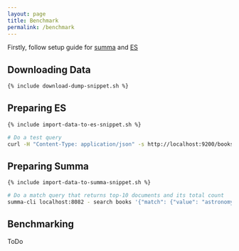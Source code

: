 ```yaml
---
layout: page
title: Benchmark
permalink: /benchmark
---
```


Firstly, follow setup guide for [summa](/summa-proto/quick-start#setup) and [ES](https://www.elastic.co/guide/en/elasticsearch/reference/current/install-elasticsearch.html)

## Downloading Data

```bash
{% include download-dump-snippet.sh %}
```

## Preparing ES

```bash 
{% include import-data-to-es-snippet.sh %}

# Do a test query
curl -H "Content-Type: application/json" -s http://localhost:9200/books/_search '{"query": { "match": {"message": {"query": "this is a test"}}}}'
```

## Preparing Summa

```bash
{% include import-data-to-summa-snippet.sh %}

# Do a match query that returns top-10 documents and its total count
summa-cli localhost:8082 - search books '{"match": {"value": "astronomy"}}' '[{"top_docs": {"limit": 10}}, {"count": {}}]'
```

## Benchmarking
ToDo
